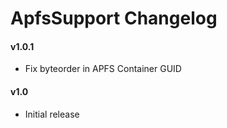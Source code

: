 ApfsSupport Changelog
==================

#### v1.0.1
- Fix byteorder in APFS Container GUID

#### v1.0
- Initial release
